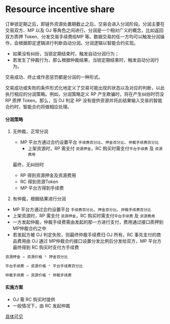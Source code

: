 # Resource incentive share

订单锁定期之后，即链外资源处置期截止之后，交易会进入分润阶段。分润主要在交易双方、MP 以及 OJ 等角色之间进行。分润是一个相对广义的概念，比如返回双方质押 Token、分发交易手续费给MP 等。数据交易的任一方均可以触发分润操作，会根据即定逻辑进行判断自动分润。分润逻辑以智能合约实现。

- 如果没有纠纷，当锁定期结束时，触发自动分润行为；
- 若发生了仲裁行为，那么根据仲裁结果，当锁定期结束时，触发自动分润行为。

交易成功、终止或作恶惩罚都是分润的一种形式。

交易成功或失败的条件形式化地定义了交易可能出现的状态以及对应的判断，以此执行相应的分润策略。例如，分润策略定义 RP 产生欺骗时，将在产生纠纷时罚没 RP 质押 Token。那么，当 OJ 判定 RP 没有提供资源并将此结果输入交易的智能合约时，智能合约将做相应处理。





#### 分润策略

1. 无仲裁，正常分润

   * MP 平台方通过合约设置平台 `手续费百分比`、`押金百分比`、`仲裁手续费百分比`
     * 上架资源时，RP 需支付  `资源押金`，RC 购买时需支付`平台手续费` 及 `资源费用`

   最终，无纠纷时

   * RP 得到资源押金及资源费用
   * RC 得到资源Token
   * MP 平台方得到手续费



2. 有仲裁，根据结果进行分润

- MP 平台方通过合约设置平台 `手续费百分比`、`押金百分比`、`仲裁手续费百分比`
- 上架资源时，RP 需支付 `资源押金`，RC 购买时需支付`平台手续费` 及 `资源费用`
- 一方发起仲裁，仲裁手续费需由发起的那一方进行支付，费用通过接口质押到 MP仲裁合约之中
- 若发起方被 OJ 判定失败，则最终仲裁手续费归 OJ 所有，RC 事先支付的商品费用由 OJ 通过 MP仲裁合约接口设置分发比例后分发给双方，MP 平台方最终得到 RC 购买时支付方手续费



```js
资源押金 = 资源价格 * 押金百分比

平台手续费 = 资源价格 * 平台手续费百分比

仲裁手续费 = 资源价格 * 仲裁手续费
```



#### 实施方案

- OJ 需 RC 购买时提供
- 一般情况下，由 RC 发起仲裁

[具体可见](../solutions/offline-judger.md)

